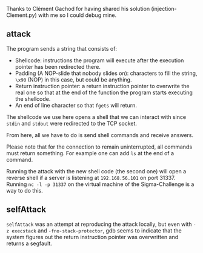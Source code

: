 Thanks to Clément Gachod for having shared his solution (injection-Clement.py) with me so I could debug mine.

## attack

The program sends a string that consists of:
- Shellcode: instructions the program will execute after the execution pointer has been redirected there.
- Padding (A NOP-slide that nobody slides on): characters to fill the string, `\x90` (NOP) in this case, but could be anything.
- Return instruction pointer: a return instruction pointer to overwrite the real one so that at the end of the function the program starts executing the shellcode.
- An end of line character so that `fgets` will return.

The shellcode we use here opens a shell that we can interact with since `stdin` and `stdout` were redirected to the TCP socket.

From here, all we have to do is send shell commands and receive answers.

Please note that for the connection to remain uninterrupted, all commands must return something. For example one can add `ls` at the end of a command.

Running the attack with the new shell code (the second one) will open a reverse shell if a server is listening at `192.168.56.101` on port 31337. Running `nc -l -p 31337` on the virtual machine of the Sigma-Challenge is a way to do this.

## selfAttack

`selfAttack` was an attempt at reproducing the attack locally, but even with `-z execstack` and `-fno-stack-protector`, gdb seems to indicate that the system figures out the return instruction pointer was overwritten and returns a segfault.
